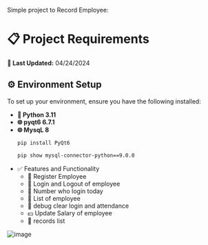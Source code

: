 
Simple project to Record Employee:

# 📋 Project Requirements

**🔄 Last Updated:** 04/24/2024

## ⚙️ Environment Setup

To set up your environment, ensure you have the following installed:

- **🐍 Python 3.11**
- **🌐 pyqt6 6.7.1**
- **🌐 MysqL 8**
  ```bash
  pip install PyQt6

  pip show mysql-connector-python==9.0.0
  
- ✅ Features and Functionality
  - 👥 Register Employee
  - 👥 Login and Logout of employee
  - 👥 Number who login today
  - 👥 List of employee
  - 🐞 debug clear login and attendance
  -  💵 Update Salary of employee
  - 📑 records list




![image](https://github.com/user-attachments/assets/1e42fedb-07d9-4afb-bb0d-9b8add929ebc)

